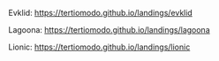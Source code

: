 Evklid: https://tertiomodo.github.io/landings/evklid

Lagoona: https://tertiomodo.github.io/landings/lagoona

Lionic: https://tertiomodo.github.io/landings/lionic
